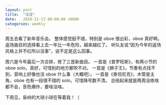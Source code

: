 ```yaml
---
layout: post
title:  "沈没"
date:   2020-12-13 00:00:00 +0800
categories: weekly
---
```


周五去看了新年音乐会。
整体感觉挺不错，特别是 oboe 很出彩，oboe 真好啊。
返场曲目的选择看上去一年比一年危险，越来越红了。
听队友说“因为今年的返场风格上并不红所以没事”，说不定是这么回事。

周六是今年最后一次合排，练了三首新曲目。
一首是《普罗旺斯》，有两小节的 oboe solo，真好，可惜别的地方都吹不对。
一首是《狮子王》，节奏有点找不到，音响上好像也没 oboe 什么事（大概吧）。
一首是《泰坦尼克》，木管是主角，oboe 也有一段很不错的 solo，可惜降号数不清。
总结起来就是两周没练啥都不会，音色爆炸，要啥没啥。

下周见，泉岭的大球小球在等着我！（
